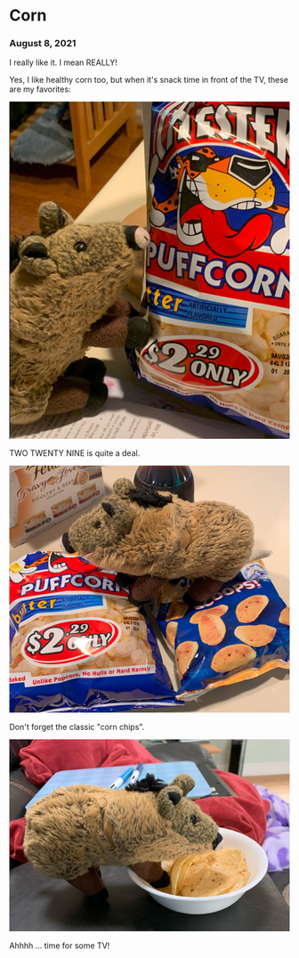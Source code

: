 # Corn
### August 8, 2021

I really like it. I mean REALLY!

Yes, I like healthy corn too, but when it's snack time in front of the TV, these are my favorites:

![](/blog/pics/01-corn/01-corn1.jpg)

TWO TWENTY NINE is quite a deal.

![](/blog/pics/01-corn/01-corn3.jpg)

Don't forget the classic "corn chips".

![](/blog/pics/01-corn/01-corn2.jpg)

Ahhhh ... time for some TV!
